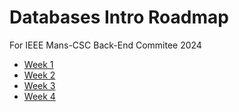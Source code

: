 # Databases Intro Roadmap
For IEEE Mans-CSC Back-End Commitee 2024

* [Week 1](./week-1/)
* [Week 2](./week-2/)
* [Week 3](./week-3/)
* [Week 4](./week-4/)